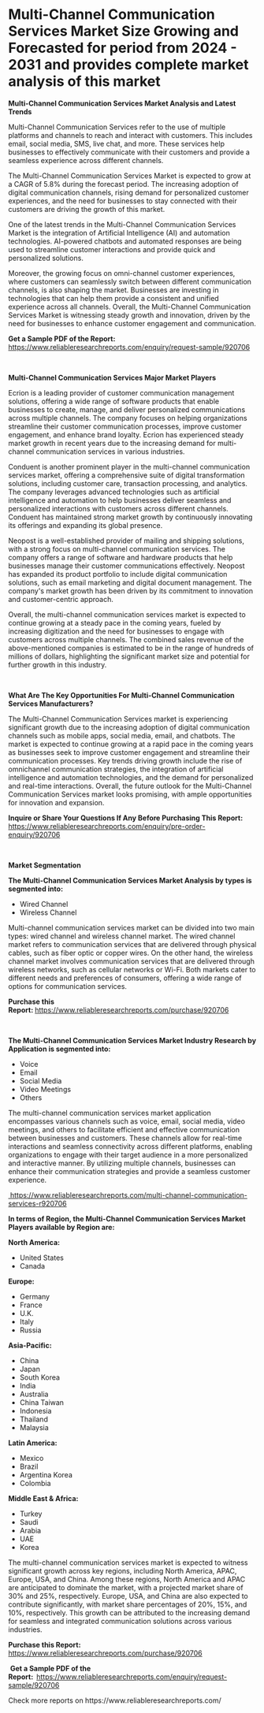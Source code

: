<p><h1>Multi-Channel Communication Services Market Size Growing and Forecasted for period from 2024 - 2031 and provides complete market analysis of this market</h1></p><p><strong>Multi-Channel Communication Services Market Analysis and Latest Trends</strong></p>
<p><p>Multi-Channel Communication Services refer to the use of multiple platforms and channels to reach and interact with customers. This includes email, social media, SMS, live chat, and more. These services help businesses to effectively communicate with their customers and provide a seamless experience across different channels.</p><p>The Multi-Channel Communication Services Market is expected to grow at a CAGR of 5.8% during the forecast period. The increasing adoption of digital communication channels, rising demand for personalized customer experiences, and the need for businesses to stay connected with their customers are driving the growth of this market. </p><p>One of the latest trends in the Multi-Channel Communication Services Market is the integration of Artificial Intelligence (AI) and automation technologies. AI-powered chatbots and automated responses are being used to streamline customer interactions and provide quick and personalized solutions.</p><p>Moreover, the growing focus on omni-channel customer experiences, where customers can seamlessly switch between different communication channels, is also shaping the market. Businesses are investing in technologies that can help them provide a consistent and unified experience across all channels. Overall, the Multi-Channel Communication Services Market is witnessing steady growth and innovation, driven by the need for businesses to enhance customer engagement and communication.</p></p>
<p><strong>Get a Sample PDF of the Report:&nbsp;</strong> <a href="https://www.reliableresearchreports.com/enquiry/request-sample/920706">https://www.reliableresearchreports.com/enquiry/request-sample/920706</a></p>
<p>&nbsp;</p>
<p><strong>Multi-Channel Communication Services Major Market Players</strong></p>
<p><p>Ecrion is a leading provider of customer communication management solutions, offering a wide range of software products that enable businesses to create, manage, and deliver personalized communications across multiple channels. The company focuses on helping organizations streamline their customer communication processes, improve customer engagement, and enhance brand loyalty. Ecrion has experienced steady market growth in recent years due to the increasing demand for multi-channel communication services in various industries.</p><p>Conduent is another prominent player in the multi-channel communication services market, offering a comprehensive suite of digital transformation solutions, including customer care, transaction processing, and analytics. The company leverages advanced technologies such as artificial intelligence and automation to help businesses deliver seamless and personalized interactions with customers across different channels. Conduent has maintained strong market growth by continuously innovating its offerings and expanding its global presence.</p><p>Neopost is a well-established provider of mailing and shipping solutions, with a strong focus on multi-channel communication services. The company offers a range of software and hardware products that help businesses manage their customer communications effectively. Neopost has expanded its product portfolio to include digital communication solutions, such as email marketing and digital document management. The company's market growth has been driven by its commitment to innovation and customer-centric approach.</p><p>Overall, the multi-channel communication services market is expected to continue growing at a steady pace in the coming years, fueled by increasing digitization and the need for businesses to engage with customers across multiple channels. The combined sales revenue of the above-mentioned companies is estimated to be in the range of hundreds of millions of dollars, highlighting the significant market size and potential for further growth in this industry.</p></p>
<p>&nbsp;</p>
<p><strong>What Are The Key Opportunities For Multi-Channel Communication Services Manufacturers?</strong></p>
<p><p>The Multi-Channel Communication Services market is experiencing significant growth due to the increasing adoption of digital communication channels such as mobile apps, social media, email, and chatbots. The market is expected to continue growing at a rapid pace in the coming years as businesses seek to improve customer engagement and streamline their communication processes. Key trends driving growth include the rise of omnichannel communication strategies, the integration of artificial intelligence and automation technologies, and the demand for personalized and real-time interactions. Overall, the future outlook for the Multi-Channel Communication Services market looks promising, with ample opportunities for innovation and expansion.</p></p>
<p><strong>Inquire or Share Your Questions If Any Before Purchasing This Report:</strong> <a href="https://www.reliableresearchreports.com/enquiry/pre-order-enquiry/920706">https://www.reliableresearchreports.com/enquiry/pre-order-enquiry/920706</a></p>
<p>&nbsp;</p>
<p><strong>Market Segmentation</strong></p>
<p><strong>The Multi-Channel Communication Services Market Analysis by types is segmented into:</strong></p>
<p><ul><li>Wired Channel</li><li>Wireless Channel</li></ul></p>
<p><p>Multi-channel communication services market can be divided into two main types: wired channel and wireless channel market. The wired channel market refers to communication services that are delivered through physical cables, such as fiber optic or copper wires. On the other hand, the wireless channel market involves communication services that are delivered through wireless networks, such as cellular networks or Wi-Fi. Both markets cater to different needs and preferences of consumers, offering a wide range of options for communication services.</p></p>
<p><strong>Purchase this Report:&nbsp;</strong><a href="https://www.reliableresearchreports.com/purchase/920706">https://www.reliableresearchreports.com/purchase/920706</a></p>
<p>&nbsp;</p>
<p><strong>The Multi-Channel Communication Services Market Industry Research by Application is segmented into:</strong></p>
<p><ul><li>Voice</li><li>Email</li><li>Social Media</li><li>Video Meetings</li><li>Others</li></ul></p>
<p><p>The multi-channel communication services market application encompasses various channels such as voice, email, social media, video meetings, and others to facilitate efficient and effective communication between businesses and customers. These channels allow for real-time interactions and seamless connectivity across different platforms, enabling organizations to engage with their target audience in a more personalized and interactive manner. By utilizing multiple channels, businesses can enhance their communication strategies and provide a seamless customer experience.</p></p>
<p><a href="https://www.reliableresearchreports.com/multi-channel-communication-services-r920706">&nbsp;https://www.reliableresearchreports.com/multi-channel-communication-services-r920706</a></p>
<p><strong>In terms of Region, the Multi-Channel Communication Services Market Players available by Region are:</strong></p>
<p>
    <p> <strong> North America: </strong>
        <ul>
            <li>United States</li>
            <li>Canada</li>
        </ul>
        </p> 
    <p> <strong> Europe: </strong>
        <ul>
            <li>Germany</li>
            <li>France</li>
            <li>U.K.</li>
            <li>Italy</li>
            <li>Russia</li>
        </ul>
        </p> 
    <p> <strong> Asia-Pacific: </strong>
        <ul>
            <li>China</li>
            <li>Japan</li>
            <li>South Korea</li>
            <li>India</li>
            <li>Australia</li>
            <li>China Taiwan</li>
            <li>Indonesia</li>
            <li>Thailand</li>
            <li>Malaysia</li>
        </ul>
        </p> 
    <p> <strong> Latin America: </strong>
        <ul>
            <li>Mexico</li>
            <li>Brazil</li>
            <li>Argentina Korea</li>
            <li>Colombia</li>
        </ul>
        </p> 
    <p> <strong> Middle East & Africa: </strong>
        <ul>
            <li>Turkey</li>
            <li>Saudi</li>
            <li>Arabia</li>
            <li>UAE</li>
            <li>Korea</li>
        </ul>
    </p>
    </p>
<p><p>The multi-channel communication services market is expected to witness significant growth across key regions, including North America, APAC, Europe, USA, and China. Among these regions, North America and APAC are anticipated to dominate the market, with a projected market share of 30% and 25%, respectively. Europe, USA, and China are also expected to contribute significantly, with market share percentages of 20%, 15%, and 10%, respectively. This growth can be attributed to the increasing demand for seamless and integrated communication solutions across various industries.</p></p>
<p><strong>Purchase this Report: </strong><a href="https://www.reliableresearchreports.com/purchase/920706">https://www.reliableresearchreports.com/purchase/920706</a></p>
<p>&nbsp;<strong>Get a Sample PDF of the Report:&nbsp;&nbsp;</strong><a href="https://www.reliableresearchreports.com/enquiry/request-sample/920706">https://www.reliableresearchreports.com/enquiry/request-sample/920706</a></p>
<p><strong></strong></p>
<p>Check more reports on https://www.reliableresearchreports.com/</p>